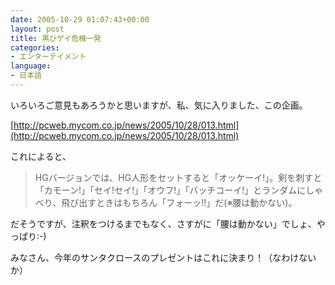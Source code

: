```yaml
---
date: 2005-10-29 01:07:43+00:00
layout: post
title: 黒ひゲイ危機一発
categories:
- エンターテイメント
language:
- 日本語
---
```


いろいろご意見もあろうかと思いますが、私、気に入りました、この企画。

[http://pcweb.mycom.co.jp/news/2005/10/28/013.html](http://pcweb.mycom.co.jp/news/2005/10/28/013.html)

これによると、


<blockquote>HGバージョンでは、HG人形をセットすると「オッケーイ!」。剣を刺すと「カモーン!」「セイ!セイ!」「オウフ!」「バッチコーイ!」とランダムにしゃべり、飛び出すときはもちろん「フォーッ!!」だ(※腰は動かない)。</blockquote>


だそうですが、注釈をつけるまでもなく、さすがに「腰は動かない」でしょ、やっぱり:-)

みなさん、今年のサンタクロースのプレゼントはこれに決まり！（なわけないか）
